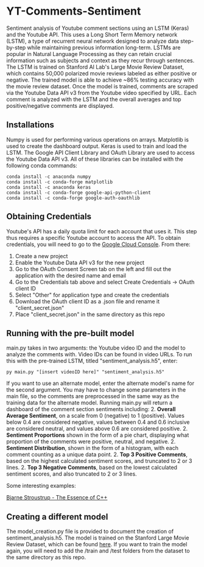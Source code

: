 # YT-Comments-Sentiment
Sentiment analysis of Youtube comment sections using an LSTM (Keras) and the Youtube API. This uses a Long Short Term Memory network (LSTM), a type of recurrent neural network designed to analyze data step-by-step while maintaining previous information long-term. LSTMs are popular in Natural Language Processing as they can retain crucial information such as subjects and context as they recur through sentences. The LSTM is trained on Stanford AI Lab's Large Movie Review Dataset, which contains 50,000 polarized movie reviews labeled as either positive or negative. The trained model is able to achieve ~86% testing accuracy with the movie review dataset. Once the model is trained, comments are scraped via the Youtube Data API v3 from the Youtube video specified by URL. Each comment is analyzed with the LSTM and the overall averages and top positive/negative comments are displayed.

## Installations
Numpy is used for performing various operations on arrays. Matplotlib is used to create the dashboard output. Keras is used to train and load the LSTM. The Google API Client Library and OAuth Library are used to access the Youtube Data API v3. All of these libraries can be installed with the following conda commands:
```
conda install -c anaconda numpy
conda install -c conda-forge matplotlib
conda install -c anaconda keras
conda install -c conda-forge google-api-python-client
conda install -c conda-forge google-auth-oauthlib
```
## Obtaining Credentials
Youtube's API has a daily quota limit for each account that uses it. This step thus requires a specific Youtube account to access the API. To obtain credentials, you will need to go to the [Google Cloud Console](https://console.cloud.google.com/). From there:
1. Create a new project
2. Enable the Youtube Data API v3 for the new project
3. Go to the OAuth Consent Screen tab on the left and fill out the application with the desired name and email
4. Go to the Credentials tab above and select Create Credentials -> OAuth client ID
5. Select "Other" for application type and create the credentials
6. Download the OAuth client ID as a .json file and rename it "client_secret.json"
7. Place "client_secret.json" in the same directory as this repo

## Running with the pre-built model
main.py takes in two arguments: the Youtube video ID and the model to analyze the comments with. Video IDs can be found in video URLs. To run this with the pre-trained LSTM, titled "sentiment_analysis.h5", enter:
```
py main.py "[insert videoID here]" "sentiment_analysis.h5"
```
If you want to use an alternate model, enter the alternate model's name for the second argument. You may have to change some parameters in the main file, so the comments are preprocessed in the same way as the training data for the alternate model. 
Running main.py will return a dashboard of the comment section sentiments including:
2. **Overall Average Sentiment**, on a scale from 0 (negative) to 1 (positive). Values below 0.4 are considered negative, values between 0.4 and 0.6 inclusive are considered neutral, and values above 0.6 are considered positive. 
2. **Sentiment Proportions** shown in the form of a pie chart, displaying what proportion of the comments were positive, neutral, and negative.
2. **Sentiment Distribution**, shown in the form of a histogram, with each comment counting as a unique data point.
2. **Top 3 Positive Comments**, based on the highest calculated sentiment scores, and truncated to 2 or 3 lines.
2. **Top 3 Negative Comments**, based on the lowest calculated sentiment scores, and also truncated to 2 or 3 lines.

Some interesting examples:

[Bjarne Stroustrup - The Essence of C++](https://www.youtube.com/watch?v=86xWVb4XIyE)





## Creating a different model
The model_creation.py file is provided to document the creation of sentiment_analysis.h5. The model is trained on the Stanford Large Movie Review Dataset, which can be found [here](https://ai.stanford.edu/~amaas/data/sentiment/). If you want to train the model again, you will need to add the /train and /test folders from the dataset to the same directory as this repo. 




 
